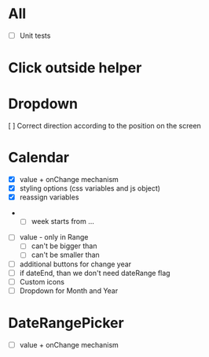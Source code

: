 # All

- [ ] Unit tests

# Click outside helper

# Dropdown

[ ] Correct direction according to the position on the screen

# Calendar

- [x] value + onChange mechanism
- [x] styling options (css variables and js object)
- [x] reassign variables
- - [ ] week starts from ...
- [ ] value - only in Range
  - [ ] can't be bigger than
  - [ ] can't be smaller than
- [ ] additional buttons for change year
- [ ] if dateEnd, than we don't need dateRange flag
- [ ] Custom icons
- [ ] Dropdown for Month and Year

# DateRangePicker

- [ ] value + onChange mechanism
